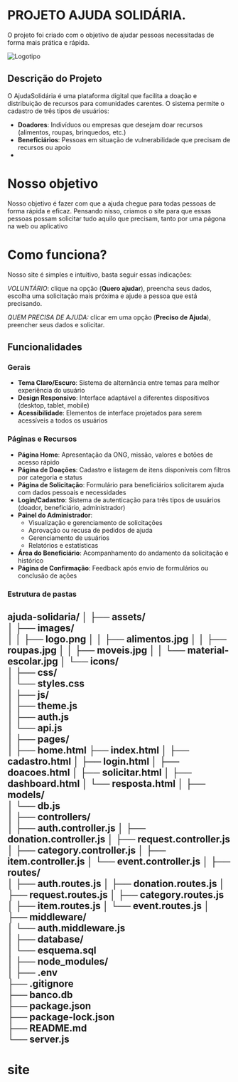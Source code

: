# PROJETO AJUDA SOLIDÁRIA. 
O projeto foi criado com o objetivo de ajudar pessoas necessitadas de forma mais prática e rápida. 

![Logotipo](https://github.com/user-attachments/assets/e9fe668f-2725-4388-93f8-fbc527fc5a51)

## Descrição do Projeto

O AjudaSolidária é uma plataforma digital que facilita a doação e distribuição de recursos para comunidades carentes. O sistema permite o cadastro de três tipos de usuários:

- **Doadores**: Indivíduos ou empresas que desejam doar recursos (alimentos, roupas, brinquedos, etc.)
- **Beneficiários**: Pessoas em situação de vulnerabilidade que precisam de recursos ou apoio
- 
# Nosso objetivo
Nosso objetivo é fazer com que a ajuda chegue para todas pessoas de forma rápida e eficaz. Pensando nisso, criamos o site para que essas pessoas possam solicitar tudo aquilo que precisam, tanto por uma págona na web ou aplicativo

# Como funciona?
Nosso site é simples e intuitivo, basta seguir essas indicações:

*VOLUNTÁRIO*: clique na opção (**Quero ajudar**), preencha seus dados, escolha uma solicitação mais próxima e ajude a pessoa que está precisando.

*QUEM PRECISA DE AJUDA:* clicar em uma opção (**Preciso de Ajuda**), preencher seus dados e solicitar.

## Funcionalidades

### Gerais
- **Tema Claro/Escuro**: Sistema de alternância entre temas para melhor experiência do usuário
- **Design Responsivo**: Interface adaptável a diferentes dispositivos (desktop, tablet, mobile)
- **Acessibilidade**: Elementos de interface projetados para serem acessíveis a todos os usuários

### Páginas e Recursos
- **Página Home**: Apresentação da ONG, missão, valores e botões de acesso rápido
- **Página de Doações**: Cadastro e listagem de itens disponíveis com filtros por categoria e status
- **Página de Solicitação**: Formulário para beneficiários solicitarem ajuda com dados pessoais e necessidades
- **Login/Cadastro**: Sistema de autenticação para três tipos de usuários (doador, beneficiário, administrador)
- **Painel do Administrador**: 
  - Visualização e gerenciamento de solicitações
  - Aprovação ou recusa de pedidos de ajuda
  - Gerenciamento de usuários
  - Relatórios e estatísticas
- **Área do Beneficiário**: Acompanhamento do andamento da solicitação e histórico
- **Página de Confirmação**: Feedback após envio de formulários ou conclusão de ações

### Estrutura de pastas

ajuda-solidaria/
│
├── assets/             
│   ├── images/           
│   │   ├── logo.png
│   │   ├── alimentos.jpg
│   │   ├── roupas.jpg
│   │   ├── moveis.jpg
│   │   └── material-escolar.jpg
│   └── icons/             
│
├── css/                    
│   └── styles.css        
│
├── js/                  
│   ├── theme.js         
│   ├── auth.js             
│   └── api.js             
│
├── pages/               
│   ├── home.html
      ├── index.html
│   ├── cadastro.html
│   ├── login.html
│   ├── doacoes.html
│   ├── solicitar.html
│   ├── dashboard.html
│   └── resposta.html
│
├── models/               
│   └── db.js     
│
├── controllers/         
│   ├── auth.controller.js
│   ├── donation.controller.js
│   ├── request.controller.js
│   ├── category.controller.js
│   ├── item.controller.js
│   └── event.controller.js
│
├── routes/                 
│   ├── auth.routes.js
│   ├── donation.routes.js
│   ├── request.routes.js
│   ├── category.routes.js
│   ├── item.routes.js
│   └── event.routes.js
│
├── middleware/        
│   └── auth.middleware.js  
│
├── database/               
│   └── esquema.sql      
│
├── node_modules/       
│
├── .env            
├── .gitignore         
├── banco.db       
├── package.json           
├── package-lock.json     
├── README.md                
└── server.js                
- 
# site
